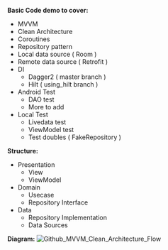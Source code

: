 **Basic Code demo to cover:**
* MVVM
* Clean Architecture
* Coroutines
* Repository pattern
* Local data source ( Room )
* Remote data source ( Retrofit )
* DI
  - Dagger2 ( master branch )
  - Hilt ( using_hilt branch )
* Android Test
  - DAO test
  - More to add
* Local Test
  - Livedata test
  - ViewModel test
  - Test doubles ( FakeRepository )

**Structure:**
* Presentation
  - View
  - ViewModel
* Domain
  - Usecase
  - Repository Interface
* Data
  - Repository Implementation
  - Data Sources


**Diagram:**
![Github_MVVM_Clean_Architecture_Flow](https://github.com/rutulkotak/MVVMCleanArchitectureDemo/assets/3943212/41510971-54af-4260-85db-22d7ea9d8b64)

